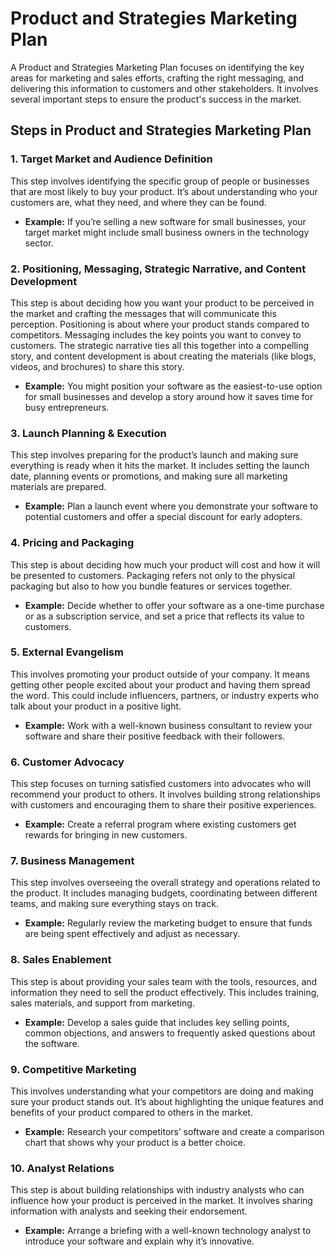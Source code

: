 # Product and Strategies Marketing Plan

A Product and Strategies Marketing Plan focuses on identifying the key areas for marketing and sales efforts, crafting the right messaging, and delivering this information to customers and other stakeholders. It involves several important steps to ensure the product's success in the market.

## Steps in Product and Strategies Marketing Plan

### 1. Target Market and Audience Definition
This step involves identifying the specific group of people or businesses that are most likely to buy your product. It’s about understanding who your customers are, what they need, and where they can be found.

- **Example:** If you’re selling a new software for small businesses, your target market might include small business owners in the technology sector.

### 2. Positioning, Messaging, Strategic Narrative, and Content Development
This step is about deciding how you want your product to be perceived in the market and crafting the messages that will communicate this perception. Positioning is about where your product stands compared to competitors. Messaging includes the key points you want to convey to customers. The strategic narrative ties all this together into a compelling story, and content development is about creating the materials (like blogs, videos, and brochures) to share this story.

- **Example:** You might position your software as the easiest-to-use option for small businesses and develop a story around how it saves time for busy entrepreneurs.

### 3. Launch Planning & Execution
This step involves preparing for the product’s launch and making sure everything is ready when it hits the market. It includes setting the launch date, planning events or promotions, and making sure all marketing materials are prepared.

- **Example:** Plan a launch event where you demonstrate your software to potential customers and offer a special discount for early adopters.

### 4. Pricing and Packaging
This step is about deciding how much your product will cost and how it will be presented to customers. Packaging refers not only to the physical packaging but also to how you bundle features or services together.

- **Example:** Decide whether to offer your software as a one-time purchase or as a subscription service, and set a price that reflects its value to customers.

### 5. External Evangelism
This involves promoting your product outside of your company. It means getting other people excited about your product and having them spread the word. This could include influencers, partners, or industry experts who talk about your product in a positive light.

- **Example:** Work with a well-known business consultant to review your software and share their positive feedback with their followers.

### 6. Customer Advocacy
This step focuses on turning satisfied customers into advocates who will recommend your product to others. It involves building strong relationships with customers and encouraging them to share their positive experiences.

- **Example:** Create a referral program where existing customers get rewards for bringing in new customers.

### 7. Business Management
This step involves overseeing the overall strategy and operations related to the product. It includes managing budgets, coordinating between different teams, and making sure everything stays on track.

- **Example:** Regularly review the marketing budget to ensure that funds are being spent effectively and adjust as necessary.

### 8. Sales Enablement
This step is about providing your sales team with the tools, resources, and information they need to sell the product effectively. This includes training, sales materials, and support from marketing.

- **Example:** Develop a sales guide that includes key selling points, common objections, and answers to frequently asked questions about the software.

### 9. Competitive Marketing
This involves understanding what your competitors are doing and making sure your product stands out. It’s about highlighting the unique features and benefits of your product compared to others in the market.

- **Example:** Research your competitors’ software and create a comparison chart that shows why your product is a better choice.

### 10. Analyst Relations
This step is about building relationships with industry analysts who can influence how your product is perceived in the market. It involves sharing information with analysts and seeking their endorsement.

- **Example:** Arrange a briefing with a well-known technology analyst to introduce your software and explain why it’s innovative.

